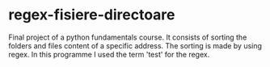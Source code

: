 # regex-fisiere-directoare
Final project of a python fundamentals course. It consists of sorting the folders and files content of a specific address. The sorting is made by using regex. 
In this programme I used the term 'test' for the regex.
